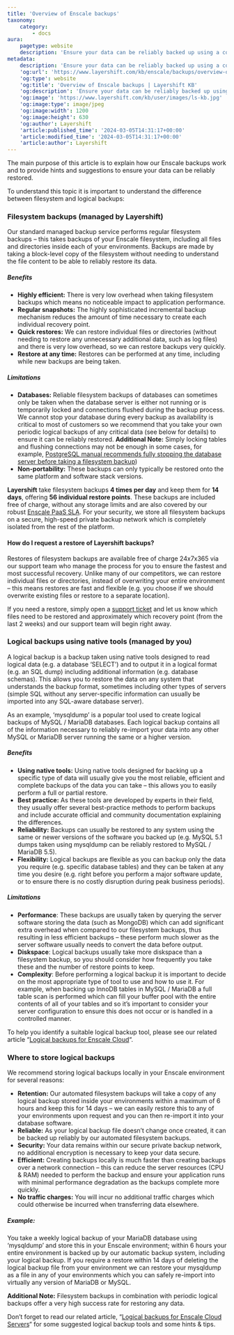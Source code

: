 ```yaml
---
title: 'Overview of Enscale backups'
taxonomy:
    category:
        - docs
aura:
    pagetype: website
    description: 'Ensure your data can be reliably backed up using a combination of automated Enscale backups and periodic logical backups.'
metadata:
    description: 'Ensure your data can be reliably backed up using a combination of automated Enscale backups and periodic logical backups.'
    'og:url': 'https://www.layershift.com/kb/enscale/backups/overview-of-enscale-backups'
    'og:type': website
    'og:title': 'Overview of Enscale backups | Layershift KB'
    'og:description': 'Ensure your data can be reliably backed up using a combination of automated Enscale backups and periodic logical backups.'
    'og:image': 'https://www.layershift.com/kb/user/images/ls-kb.jpg'
    'og:image:type': image/jpeg
    'og:image:width': 1200
    'og:image:height': 630
    'og:author': Layershift
    'article:published_time': '2024-03-05T14:31:17+00:00'
    'article:modified_time': '2024-03-05T14:31:17+00:00'
    'article:author': Layershift
---
```


The main purpose of this article is to explain how our Enscale backups work and to provide hints and suggestions to ensure your data can be reliably restored.

To understand this topic it is important to understand the difference between filesystem and logical backups:

### Filesystem backups (managed by Layershift)

Our standard managed backup service performs regular filesystem backups – this takes backups of your Enscale filesystem, including all files and directories inside each of your environments. Backups are made by taking a block-level copy of the filesystem without needing to understand the file content to be able to reliably restore its data.

##### Benefits

  * **Highly efficient:** There is very low overhead when taking filesystem backups which means no noticeable impact to application performance.
  * **Regular snapshots:** The highly sophisticated incremental backup mechanism reduces the amount of time necessary to create each individual recovery point.
  * **Quick restores:** We can restore individual files or directories (without needing to restore any unnecessary additional data, such as log files) and there is very low overhead, so we can restore backups very quickly.
  * **Restore at any time:** Restores can be performed at any time, including while new backups are being taken.

##### Limitations

  * **Databases:** Reliable filesystem backups of databases can sometimes only be taken when the database server is either not running or is temporarily locked and connections flushed during the backup process. We cannot stop your database during every backup as availability is critical to most of customers so we recommend that you take your own periodic logical backups of any critical data (see below for details) to ensure it can be reliably restored.
   **Additional Note:** Simply locking tables and flushing connections may not be enough in some cases, for example, [PostgreSQL manual recommends fully stopping the database server before taking a filesystem backup](https://www.postgresql.org/docs/9.3/backup-file.html))
  * **Non-portability:** These backups can only typically be restored onto the same platform and software stack versions.

**Layershift** take filesystem backups **4 times per day** and keep them for **14 days**, offering **56 individual restore points**. These backups are included free of charge, without any storage limits and are also covered by our robust [Enscale PaaS SLA](https://www.layershift.com/legal/). For your security, we store all filesystem backups on a secure, high-speed private backup network which is completely isolated from the rest of the platform.

#### How do I request a restore of Layershift backups?

Restores of filesystem backups are available free of charge 24x7x365 via our support team who manage the process for you to ensure the fastest and most successful recovery. Unlike many of our competitors, we can restore individual files or directories, instead of overwriting your entire environment – this means restores are fast and flexible (e.g. you choose if we should overwrite existing files or restore to a separate location).

If you need a restore, simply open a [support ticket](../../../support) and let us know which files need to be restored and approximately which recovery point (from the last 2 weeks) and our support team will begin right away.

### Logical backups using native tools (managed by you)

A logical backup is a backup taken using native tools designed to read logical data (e.g. a database ‘SELECT’) and to output it in a logical format (e.g. an SQL dump) including additional information (e.g. database schemas). This allows you to restore the data on any system that understands the backup format, sometimes including other types of servers (simple SQL without any server-specific information can usually be imported into any SQL-aware database server).

As an example, ‘mysqldump’ is a popular tool used to create logical backups of MySQL / MariaDB databases. Each logical backup contains all of the information necessary to reliably re-import your data into any other MySQL or MariaDB server running the same or a higher version.

##### Benefits

  * **Using native tools:** Using native tools designed for backing up a specific type of data will usually give you the most reliable, efficient and complete backups of the data you can take – this allows you to easily perform a full or partial restore.
  * **Best practice:** As these tools are developed by experts in their field, they usually offer several best-practice methods to perform backups and include accurate official and community documentation explaining the differences.
  * **Reliability:** Backups can usually be restored to any system using the same or newer versions of the software you backed up (e.g. MySQL 5.1 dumps taken using mysqldump can be reliably restored to MySQL / MariaDB 5.5).
  * **Flexibility:** Logical backups are flexible as you can backup only the data you require (e.g. specific database tables) and they can be taken at any time you desire (e.g. right before you perform a major software update, or to ensure there is no costly disruption during peak business periods).

##### Limitations

  * **Performance**: These backups are usually taken by querying the server software storing the data (such as MongoDB) which can add significant extra overhead when compared to our filesystem backups, thus resulting in less efficient backups – these perform much slower as the server software usually needs to convert the data before output.
  * **Diskspace**: Logical backups usually take more diskspace than a filesystem backup, so you should consider how frequently you take these and the number of restore points to keep.
  * **Complexity**: Before performing a logical backup it is important to decide on the most appropriate type of tool to use and how to use it. For example, when backing up InnoDB tables in MySQL / MariaDB a full table scan is performed which can fill your buffer pool with the entire contents of all of your tables and so it’s important to consider your server configuration to ensure this does not occur or is handled in a controlled manner.


To help you identify a suitable logical backup tool, please see our related article “[Logical backups for Enscale Cloud](../logical-backups-for-enscale-cloud-servers)“.

### Where to store logical backups

We recommend storing logical backups locally in your Enscale environment for several reasons:

  * **Retention:** Our automated filesystem backups will take a copy of any logical backup stored inside your environments within a maximum of 6 hours and keep this for 14 days – we can easily restore this to any of your environments upon request and you can then re-import it into your database software.
  * **Reliable:** As your logical backup file doesn’t change once created, it can be backed up reliably by our automated filesystem backups.
  * **Security:** Your data remains within our secure private backup network, no additional encryption is necessary to keep your data secure.
  * **Efficient:** Creating backups locally is much faster than creating backups over a network connection – this can reduce the server resources (CPU & RAM) needed to perform the backup and ensure your application runs with minimal performance degradation as the backups complete more quickly.
  * **No traffic charges:** You will incur no additional traffic charges which could otherwise be incurred when transferring data elsewhere.

##### Example:

You take a weekly logical backup of your MariaDB database using ‘mysqldump’ and store this in your Enscale environment; within 6 hours your entire environment is backed up by our automatic backup system, including your logical backup. If you require a restore within 14 days of deleting the logical backup file from your environment we can restore your mysqldump as a file in any of your environments which you can safely re-import into virtually any version of MariaDB or MySQL.

**Additional Note:** Filesystem backups in combination with periodic logical backups offer a very high success rate for restoring any data.

Don’t forget to read our related article, “[Logical backups for Enscale Cloud Servers](../logical-backups-for-enscale-cloud-servers)“ for some suggested logical backup tools and some hints & tips.
